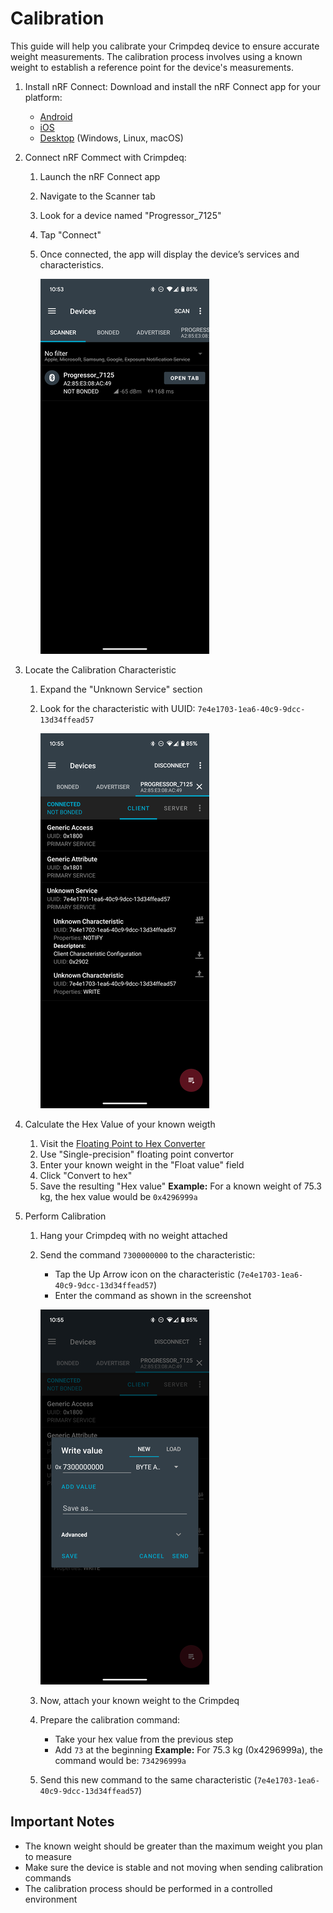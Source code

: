 # Calibration

This guide will help you calibrate your Crimpdeq device to ensure accurate weight measurements. The calibration process involves using a known weight to establish a reference point for the device's measurements.

1. Install nRF Connect: Download and install the nRF Connect app for your platform:
   - [Android](https://play.google.com/store/apps/details?id=no.nordicsemi.android.mcp&hl=es_419)
   - [iOS](https://apps.apple.com/es/app/nrf-connect-for-mobile/id1054362403)
   - [Desktop](https://www.nordicsemi.com/Products/Development-tools/nRF-Connect-for-Desktop/Download#infotabs) (Windows, Linux, macOS)
2. Connect nRF Commect with Crimpdeq:
   1. Launch the nRF Connect app
   2. Navigate to the Scanner tab
   3. Look for a device named "Progressor_7125"
   4. Tap "Connect"
   5. Once connected, the app will display the device’s services and characteristics.

      ![nRF Discovered](./assets/Screenshot_1.png)

3. Locate the Calibration Characteristic
   1. Expand the "Unknown Service" section
   2. Look for the characteristic with UUID: `7e4e1703-1ea6-40c9-9dcc-13d34ffead57`

      ![Services](./assets/Screenshot_2.png)
4. Calculate the Hex Value of your known weigth
   1. Visit the [Floating Point to Hex Converter](https://gregstoll.com/~gregstoll/floattohex/)
   2. Use "Single-precision" floating point convertor
   3. Enter your known weight in the "Float value" field
   4. Click "Convert to hex"
   5. Save the resulting "Hex value"
      **Example:** For a known weight of 75.3 kg, the hex value would be `0x4296999a`

5. Perform Calibration
   1. Hang your Crimpdeq with no weight attached
   2. Send the command `7300000000` to the characteristic:
      - Tap the Up Arrow icon on the characteristic (`7e4e1703-1ea6-40c9-9dcc-13d34ffead57`)
      - Enter the command as shown in the screenshot

      ![Send weight](./assets/Screenshot_3.png)

   3. Now, attach your known weight to the Crimpdeq
   4. Prepare the calibration command:
      - Take your hex value from the previous step
      - Add `73` at the beginning
       **Example:** For 75.3 kg (0x4296999a), the command would be: `734296999a`
   5. Send this new command to the same characteristic (`7e4e1703-1ea6-40c9-9dcc-13d34ffead57`)

## Important Notes
- The known weight should be greater than the maximum weight you plan to measure
- Make sure the device is stable and not moving when sending calibration commands
- The calibration process should be performed in a controlled environment

